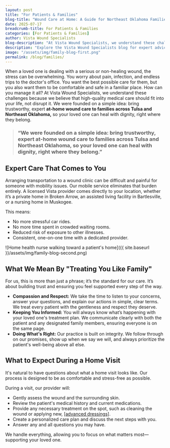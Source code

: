 ```yaml
---
layout: post
title: "For Patients & Families"
blog-title: "Wound Care at Home: A Guide for Northeast Oklahoma Families"
date: 2025-07-17
breadcrumb-title: For Patients & Families
categories: [For Patients & Families]
author: Vista Wound Specialists
blog-description: "At Vista Wound Specialists, we understand these challenges because we believe that high-quality medical care should fit into your life, not disrupt it. We were founded on a simple idea bring trustworthy, expert at-home wound care to families across Tulsa and Northeast Oklahoma, so your loved one can heal with dignity, right where they belong."
description: "Explore the Vista Wound Specialists blog for expert advice, patient resources, and valuable insights on healing complex wounds and navigating at-home care."
image: "/assets/img/family-blog-first.png"
permalink: /blog/families/
---
```


When a loved one is dealing with a serious or non-healing wound, the stress can be overwhelming. You worry about pain, infection, and endless trips to the doctor's office. You want the best possible care for them, but you also want them to be comfortable and safe in a familiar place. How can you manage it all? At Vista Wound Specialists, we understand these challenges because we believe that high-quality medical care should fit into your life, not disrupt it. We were founded on a simple idea: bring trustworthy, expert **at-home wound care to families across Tulsa and Northeast Oklahoma,** so your loved one can heal with dignity, right where they belong.

<div class="single-content">
<blockquote>
										<i class="far fa-quote-right"></i>
										<h3>“We were founded on a simple idea: bring trustworthy, expert at-home wound care to families across Tulsa and Northeast Oklahoma, so your loved one can heal with dignity, right where they belong.”</h3>
	</blockquote>
</div>

## Expert Care That Comes to You

Arranging transportation to a wound clinic can be difficult and painful for someone with mobility issues. Our mobile service eliminates that burden entirely. A licensed Vista provider comes directly to your location, whether it’s a private home in Broken Arrow, an assisted living facility in Bartlesville, or a nursing home in Muskogee.

This means:

<ul class="mission-c-list nurse-blog-list-ul">
            <li>
               <i class="far fa-check-circle" style="color: #141959"></i>No more stressful car rides.
            </li>
            <li>
               <i class="far fa-check-circle" style="color: #141959"></i>No more time spent in crowded waiting rooms.
            </li>
            <li>
               <i class="far fa-check-circle" style="color: #141959"></i>Reduced risk of exposure to other illnesses.
            </li>
			 <li>
               <i class="far fa-check-circle" style="color: #141959"></i>Consistent, one-on-one time with a dedicated provider.
            </li>
          </ul>

![Home health nurse walking toward a patient's home]({{ site.baseurl }}/assets/img/family-blog-second.png)

## What We Mean By "Treating You Like Family"

For us, this is more than just a phrase; it’s the standard for our care. It’s about building trust and ensuring you feel supported every step of the way.

<ul class="mission-c-list nurse-blog-list-ul">
            <li>
               <i class="far fa-check-circle" style="color: #141959"></i><strong>Compassion and Respect:</strong>  
 We take the time to listen to your concerns, answer your questions, and explain our actions in simple, clear terms. We treat every patient with the gentleness and respect they deserve.
            </li>
            <li>
               <i class="far fa-check-circle" style="color: #141959"></i><strong>Keeping You Informed:</strong>  
 You will always know what’s happening with your loved one's treatment plan. We communicate clearly with both the patient and any designated family members, ensuring everyone is on the same page.
            </li>
            <li>
               <i class="far fa-check-circle" style="color: #141959"></i><strong>Doing What's Right:</strong>  
  Our practice is built on integrity. We follow through on our promises, show up when we say we will, and always prioritize the patient's well-being above all else.
            </li>
          </ul>

## What to Expect During a Home Visit

It's natural to have questions about what a home visit looks like. Our process is designed to be as comfortable and stress-free as possible.

During a visit, our provider will:

<ul class="mission-c-list nurse-blog-list-ul">
            <li>
               <i class="far fa-check-circle" style="color: #141959"></i>Gently assess the wound and the surrounding skin.
            </li>
            <li>
               <i class="far fa-check-circle" style="color: #141959"></i>Review the patient's medical history and current medications.
            </li>
            <li>
               <i class="far fa-check-circle" style="color: #141959"></i>Provide any necessary treatment on the spot, such as cleaning the wound or applying new, <a href="{{ site.baseurl }}/help/">[advanced dressings]</a>.
            </li>
			<li>
               <i class="far fa-check-circle" style="color: #141959"></i>Create a personalized care plan and discuss the next steps with you.
            </li>
			<li>
               <i class="far fa-check-circle" style="color: #141959"></i>Answer any and all questions you may have.
            </li>
          </ul>

We handle everything, allowing you to focus on what matters most—supporting your loved one.
